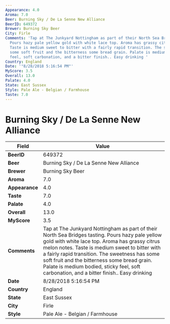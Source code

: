 ```yaml
---
Appearance: 4.0
Aroma: 7.0
Beer: Burning Sky / De La Senne New Alliance
BeerID: 649372
Brewer: Burning Sky Beer
City: Firle
Comments: 'Tap at The Junkyard Nottingham as part of their North Sea Bridges tasting.
  Pours hazy pale yellow gold with white lace top. Aroma has grassy citrus melon notes.
  Taste is medium sweet to bitter with a fairly rapid transition. The sweetness has
  some soft fruit and the bitterness some bread grain. Palate is medium bodied, sticky
  feel, soft carbonation, and a bitter finish.. Easy drinking '
Country: England
Date: '"8/28/2018 5:16:54 PM"'
MyScore: 3.5
Overall: 13.0
Palate: 4.0
State: East Sussex
Style: Pale Ale - Belgian / Farmhouse
Taste: 7.0
---
```


# Burning Sky / De La Senne New Alliance

| Field         | Value |
|---------------|-------|
| **BeerID** | 649372 |
| **Beer** | Burning Sky / De La Senne New Alliance |
| **Brewer** | Burning Sky Beer |
| **Aroma** | 7.0 |
| **Appearance** | 4.0 |
| **Taste** | 7.0 |
| **Palate** | 4.0 |
| **Overall** | 13.0 |
| **MyScore** | 3.5 |
| **Comments** | Tap at The Junkyard Nottingham as part of their North Sea Bridges tasting. Pours hazy pale yellow gold with white lace top. Aroma has grassy citrus melon notes. Taste is medium sweet to bitter with a fairly rapid transition. The sweetness has some soft fruit and the bitterness some bread grain. Palate is medium bodied, sticky feel, soft carbonation, and a bitter finish.. Easy drinking  |
| **Date** | 8/28/2018 5:16:54 PM |
| **Country** | England |
| **State** | East Sussex |
| **City** | Firle |
| **Style** | Pale Ale - Belgian / Farmhouse |
